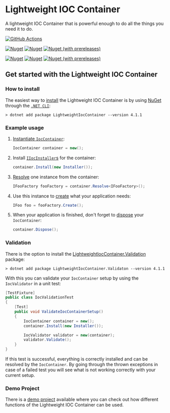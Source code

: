 # Lightweight IOC Container

A lightweight IOC Container that is powerful enough to do all the things you need it to do.  

[![GitHub Actions](https://github.com/SimonG96/LightweightIocContainer/workflows/CI/badge.svg)](https://github.com/SimonG96/LightweightIocContainer/actions)

[![Nuget](https://img.shields.io/nuget/dt/LightweightIocContainer.svg?label=IocContainer%20NuGet%20Downloads&logo=NuGet)](https://www.nuget.org/packages/LightweightIocContainer/)
[![Nuget](https://img.shields.io/nuget/v/LightweightIocContainer.svg?label=IocContainer%20NuGet%20Version&logo=NuGet)](https://www.nuget.org/packages/LightweightIocContainer/)
[![Nuget (with prereleases)](https://img.shields.io/nuget/vpre/LightweightIocContainer.svg?label=IocContainer%20NuGet%20Pre-Release&logo=NuGet)](https://www.nuget.org/packages/LightweightIocContainer/)

[![Nuget](https://img.shields.io/nuget/dt/LightweightIocContainer.Validation.svg?label=Validation%20NuGet%20Downloads&logo=NuGet)](https://www.nuget.org/packages/LightweightIocContainer.Validation/)
[![Nuget](https://img.shields.io/nuget/v/LightweightIocContainer.Validation.svg?label=Validation%20NuGet%20Version&logo=NuGet)](https://www.nuget.org/packages/LightweightIocContainer.Validation/)
[![Nuget (with prereleases)](https://img.shields.io/nuget/vpre/LightweightIocContainer.Validation.svg?label=Validation%20NuGet%20Pre-Release&logo=NuGet)](https://www.nuget.org/packages/LightweightIocContainer.Validation/)

## Get started with the Lightweight IOC Container

### How to install

The easiest way to [install](https://github.com/SimonG96/LightweightIocContainer/wiki/Install-Lightweight-IOC-Container) the Lightweight IOC Container is by using [NuGet](https://www.nuget.org/packages/LightweightIocContainer/) through the [`.NET CLI`](https://github.com/SimonG96/LightweightIocContainer/wiki/Install-Lightweight-IOC-Container#net-cli):

```.net
> dotnet add package LightweightIocContainer --version 4.1.1
```

### Example usage

  1. [Instantiate `IocContainer`](https://github.com/SimonG96/LightweightIocContainer/wiki/Simple-Usage-of-Lightweight-IOC-Container#instantiate-container):
  
      ```c#
      IocContainer container = new();
      ```

  2. Install [`IIocInstaller`s](https://github.com/SimonG96/LightweightIocContainer/wiki/IIocInstaller) for the container:

      ```c#
      container.Install(new Installer());
      ```

  3. [Resolve](https://github.com/SimonG96/LightweightIocContainer/wiki/Simple-Usage-of-Lightweight-IOC-Container#resolving-instances) one instance from the container:

      ```c#
      IFooFactory fooFactory = container.Resolve<IFooFactory>();
      ```

  4. Use this instance to [create](https://github.com/SimonG96/LightweightIocContainer/wiki/Advanced-Usage-of-Lightweight-IOC-Container#use-factories-to-resolve-instances) what your application needs:

      ```c#
      IFoo foo = fooFactory.Create();
      ```

  5. When your application is finished, don't forget to [dispose](https://github.com/SimonG96/LightweightIocContainer/wiki/Simple-Usage-of-Lightweight-IOC-Container#Disposing-Container) your `IocContainer`:

      ```c#
      container.Dispose();
      ```

### Validation

There is the option to install the [LightweightIocContainer.Validation](https://www.nuget.org/packages/LightweightIocContainer.Validation/) package:

```.net
> dotnet add package LightweightIocContainer.Validaton --version 4.1.1
```

With this you can validate your `IocContainer` setup by using the `IocValidator` in a unit test:

```c#
[TestFixture]
public class IocValidationTest
{
    [Test]
    public void ValidateIocContainerSetup()
    {
        IocContainer container = new();
        container.Install(new Installer());

        IocValidator validator = new(container);
        validator.Validate();
    }
}
```

If this test is successful, everything is correctly installed and can be resolved by the `IocContainer`. By going through the thrown exceptions in case of a failed test you will see what is not working correctly with your current setup.

### Demo Project

There is a [demo project][demoProjectLink] available where you can check out how different functions of the Lightweight IOC Container can be used.

[demoProjectLink]: https://github.com/SimonG96/LightweightIocContainer_Example

